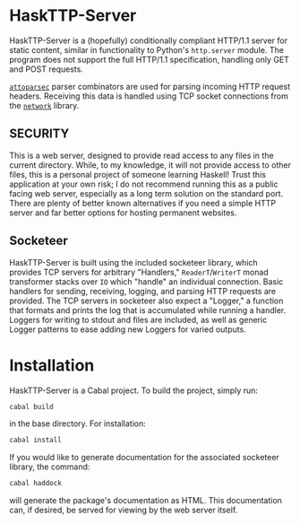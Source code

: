 # HaskTTP-Server
HaskTTP-Server is a (hopefully) conditionally compliant HTTP/1.1 server for static content, similar in functionality to Python's `http.server` module.  The program does not support the full HTTP/1.1 specification, handling only GET and POST requests.  

[`attoparsec`](https://hackage.haskell.org/package/attoparsec) parser combinators are used for parsing incoming HTTP request headers.  Receiving this data is handled using TCP socket connections from the [`network`](https://hackage.haskell.org/package/network) library.  

## SECURITY
This is a web server, designed to provide read access to any files in the current directory.  While, to my knowledge, it will not provide access to other files, this is a personal project of someone learning Haskell!  Trust this application at your own risk; I do not recommend running this as a public facing web server, especially as a long term solution on the standard port.  There are plenty of better known alternatives if you need a simple HTTP server and far better options for hosting permanent websites.  

## Socketeer
HaskTTP-Server is built using the included socketeer library, which provides TCP servers for arbitrary "Handlers," `ReaderT`/`WriterT` monad transformer stacks over `IO` which "handle" an individual connection.  Basic handlers for sending, receiving, logging, and parsing HTTP requests are provided.  The TCP servers in socketeer also expect a "Logger," a function that formats and prints the log that is accumulated while running a handler.  Loggers for writing to stdout and files are included, as well as generic Logger patterns to ease adding new Loggers for varied outputs.  

# Installation
HaskTTP-Server is a Cabal project.  To build the project, simply run:
```bash
cabal build
```
in the base directory.  For installation:
```bash
cabal install
```

If you would like to generate documentation for the associated socketeer library, the command:
```bash
cabal haddock
```
will generate the package's documentation as HTML.  This documentation can, if desired, be served for viewing by the web server itself.  
